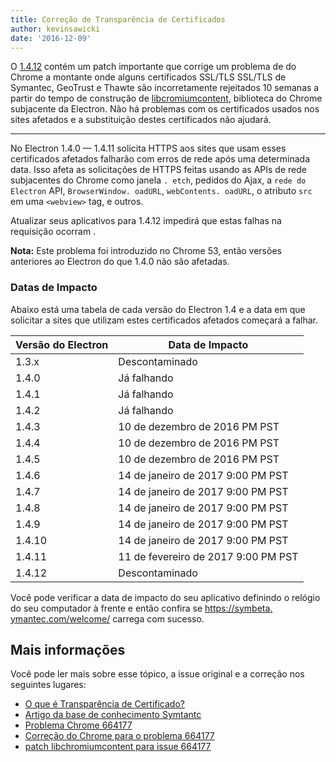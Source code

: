 ```yaml
---
title: Correção de Transparência de Certificados
author: kevinsawicki
date: '2016-12-09'
---
```


O [1.4.12][] contém um patch importante que corrige um problema de do Chrome a montante onde alguns certificados SSL/TLS SSL/TLS de Symantec, GeoTrust e Thawte são incorretamente rejeitados 10 semanas a partir do tempo de construção de [libcromiumcontent][], biblioteca do Chrome subjacente da Electron. Não há problemas com os certificados usados nos sites afetados e a substituição destes certificados não ajudará.

---

No Electron 1.4.0 &mdash; 1.4.11 solicita HTTPS aos sites que usam esses certificados afetados falharão com erros de rede após uma determinada data. Isso afeta as solicitações de HTTPS feitas usando as APIs de rede subjacentes do Chrome como janela `. etch`, pedidos do Ajax, a `rede do Electron` API, `BrowserWindow. oadURL`, `webContents. oadURL`, o atributo `src` em uma `<webview>` tag, e outros.

Atualizar seus aplicativos para 1.4.12 impedirá que estas falhas na requisição ocorram .

**Nota:** Este problema foi introduzido no Chrome 53, então versões anteriores ao Electron do que 1.4.0 não são afetadas.

### Datas de Impacto

Abaixo está uma tabela de cada versão do Electron 1.4 e a data em que solicitar a sites que utilizam estes certificados afetados começará a falhar.

<table class="table table-ruled table-full-width">
    <thead>
        <tr class="text-left">
            <th>Versão do Electron</th>
            <th>Data de Impacto</th>
        </tr>
    </thead>
    <tbody>
        <tr>
            <td>1.3.x</td>
            <td>Descontaminado</td>
        </tr>
        <tr>
            <td>1.4.0</td>
            <td>Já falhando</td>
        </tr>
        <tr>
            <td>1.4.1</td>
            <td>Já falhando</td>
        </tr>
        <tr>
            <td>1.4.2</td>
            <td>Já falhando</td>
        </tr>
        <tr>
            <td>1.4.3</td>
            <td>10 de dezembro de 2016 PM PST</td>
        </tr>
        <tr>
            <td>1.4.4</td>
            <td>10 de dezembro de 2016 PM PST</td>
        </tr>
        <tr>
            <td>1.4.5</td>
            <td>10 de dezembro de 2016 PM PST</td>
        </tr>
        <tr>
            <td>1.4.6</td>
            <td>14 de janeiro de 2017 9:00 PM PST</td>
        </tr>
        <tr>
            <td>1.4.7</td>
            <td>14 de janeiro de 2017 9:00 PM PST</td>
        </tr>
        <tr>
            <td>1.4.8</td>
            <td>14 de janeiro de 2017 9:00 PM PST</td>
        </tr>
        <tr>
            <td>1.4.9</td>
            <td>14 de janeiro de 2017 9:00 PM PST</td>
        </tr>
        <tr>
            <td>1.4.10</td>
            <td>14 de janeiro de 2017 9:00 PM PST</td>
        </tr>
        <tr>
            <td>1.4.11</td>
            <td>11 de fevereiro de 2017 9:00 PM PST</td>
        </tr>
        <tr>
            <td>1.4.12</td>
            <td>Descontaminado</td>
        </tr>
    </tbody>
</table>

Você pode verificar a data de impacto do seu aplicativo definindo o relógio do seu computador à frente e então confira se [https://symbeta. ymantec.com/welcome/](https://symbeta.symantec.com/welcome/) carrega com sucesso.

## Mais informações

Você pode ler mais sobre esse tópico, a issue original e a correção nos seguintes lugares:

- [O que é Transparência de Certificado?](https://www.certificate-transparency.org/what-is-ct)
- [Artigo da base de conhecimento Symtantc](https://knowledge.symantec.com/support/ssl-certificates-support/index?page=content&id=ALERT2160)
- [Problema Chrome 664177](https://bugs.chromium.org/p/chromium/issues/detail?id=664177)
- [Correção do Chrome para o problema 664177](https://codereview.chromium.org/2495583002)
- [patch libchromiumcontent para issue 664177](https://github.com/electron/libchromiumcontent/pull/248)

[libcromiumcontent]: https://github.com/electron/libchromiumcontent
[1.4.12]: https://github.com/electron/electron/releases/tag/v1.4.12

